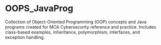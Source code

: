 # OOPS_JavaProg
Collection of Object-Oriented Programming (OOP) concepts and Java programs created for MCA Cybersecurity reference and practice. Includes class-based examples, inheritance, polymorphism, interfaces, and exception handling.
